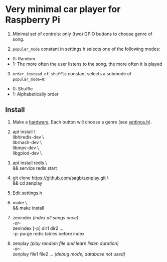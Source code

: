
# Very minimal car player for Raspberry Pi

1. Minimal set of controls: only (two) GPIO buttons to choose genre of song.

2. `popular_mode` constant in settings.h selects one of the following modes:
* 0: Random
* 1: The more often the user listens to the song, the more often it is played

3. `order_instead_of_shuffle` constant selects a submode of `popular_mode=0`:
* 0: Shuffle
* 1: Alphabetically order


## Install

1. Make a [hardware](zenplay.kicad/export.pdf). Each button will choose a genre (see [settings.h](settings.h)).

2. apt install \  
  libhiredis-dev \  
  librhash-dev \  
  libmpv-dev \  
  libgpiod-dev \  

3. apt install redis \  
  && service redis start  

4. git clone https://github.com/sagb/zenplay.git \  
  && cd zenplay  

5. Edit settings.h

6. make \  
  && make install  

7. zenindex  _(index all songs once)_  
   _-or-_  
   zenindex [-p] dir1 dir2 ...  
   -p: purge redis tables before index

8. zenplay _(play random file and learn listen duration)_  
   _-or-_  
   zenplay file1 file2 ... _(debug mode, database not used)_

